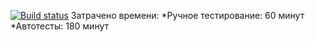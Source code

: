 [![Build status](https://ci.appveyor.com/api/projects/status/9gf0styaej94xykg?svg=true)](https://ci.appveyor.com/project/Dmitriev94/patterns2)
Затрачено времени:
*Ручное тестирование: 60 минут
*Автотесты: 180 минут
